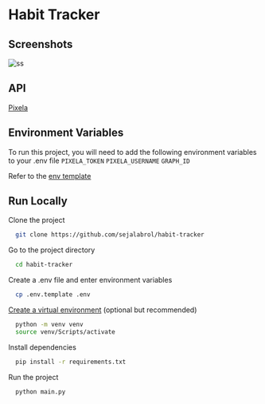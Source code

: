 # Habit Tracker


## Screenshots
![ss](https://user-images.githubusercontent.com/87208681/128559855-b1c982be-cce5-469e-ba07-0b7415bf5c7e.png)

## API
[Pixela](https://pixe.la/)

## Environment Variables
To run this project, you will need to add the following environment variables to your .env file
`PIXELA_TOKEN` `PIXELA_USERNAME` `GRAPH_ID`

Refer to the [env template](https://github.com/sejalabrol/habit-tracker/blob/main/.env.template)

## Run Locally
Clone the project
```bash
  git clone https://github.com/sejalabrol/habit-tracker
```
Go to the project directory
```bash
  cd habit-tracker
```
Create a .env file and enter environment variables
```bash
  cp .env.template .env
```
[Create a virtual environment](https://packaging.python.org/guides/installing-using-pip-and-virtual-environments/#creating-a-virtual-environment) (optional but recommended) 
```bash
  python -m venv venv
  source venv/Scripts/activate
```
Install dependencies
```bash
  pip install -r requirements.txt
```
Run the project
```bash
  python main.py
```

